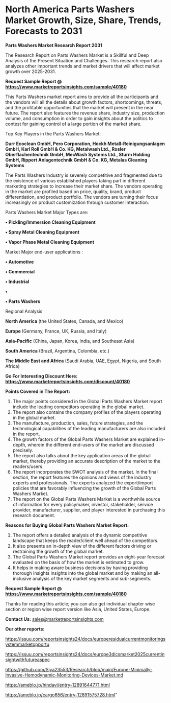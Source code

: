 # North America Parts Washers Market Growth, Size, Share, Trends, Forecasts to 2031

<strong>Parts Washers Market Research Report 2031</strong>

The Research Report on Parts Washers Market is a Skillful and Deep Analysis of the Present Situation and Challenges. This research report also analyzes other important trends and market drivers that will affect market growth over 2025-2031.

<strong>Request Sample Report @ <a href=https://www.marketreportsinsights.com/sample/40180>https://www.marketreportsinsights.com/sample/40180</a></strong>

This Parts Washers market report aims to provide all the participants and the vendors will all the details about growth factors, shortcomings, threats, and the profitable opportunities that the market will present in the near future. The report also features the revenue share, industry size, production volume, and consumption in order to gain insights about the politics to contest for gaining control of a large portion of the market share.

Top Key Players in the Parts Washers Market:

<strong>Durr Ecoclean GmbH, Pero Corporation, Hockh Metall-Reinigungsanlagen GmbH, Karl Roll GmbH & Co. KG, Metalwash Ltd., Rosler Oberflachentechnik GmbH, MecWash Systems Ltd., Sturm Holding GmbH, Rippert Anlagentechnik GmbH & Co. KG, Metalas Cleaning Systems</strong>

The Parts Washers Industry is severely competitive and fragmented due to the existence of various established players taking part in different marketing strategies to increase their market share. The vendors operating in the market are profiled based on price, quality, brand, product differentiation, and product portfolio. The vendors are turning their focus increasingly on product customization through customer interaction.

Parts Washers Market Major Types are:

<strong>•  Pickling/Immersion Cleaning Equipment

•  Spray Metal Cleaning Equipment

•  Vapor Phase Metal Cleaning Equipment</strong>

Market Major end-user applications :

<strong>•  Automotive

•  Commercial

•  Industrial

•  

•  Parts Washers</strong>

Regional Analysis

</u><strong><b>North America</b></strong> (the United States, Canada, and Mexico)

<strong><b>Europe </b></strong>(Germany, France, UK, Russia, and Italy)

<strong><b>Asia-Pacific</b></strong> (China, Japan, Korea, India, and Southeast Asia)

<strong><b>South America</b></strong> (Brazil, Argentina, Colombia, etc.)

<strong><b>The Middle East and Africa</b></strong> (Saudi Arabia, UAE, Egypt, Nigeria, and South Africa)

<strong>Go For Interesting Discount Here: <a href=https://www.marketreportsinsights.com/discount/40180>https://www.marketreportsinsights.com/discount/40180</a></strong>

<strong>Points Covered in The Report:</strong>
<ol>
  <li>The major points considered in the Global Parts Washers Market report include the leading competitors operating in the global market.</li>
  <li>The report also contains the company profiles of the players operating in the global market.</li>
  <li>The manufacture, production, sales, future strategies, and the technological capabilities of the leading manufacturers are also included in the report.</li>
  <li>The growth factors of the Global Parts Washers Market are explained in-depth, wherein the different end-users of the market are discussed precisely.</li>
  <li>The report also talks about the key application areas of the global market, thereby providing an accurate description of the market to the readers/users.</li>
  <li>The report incorporates the SWOT analysis of the market. In the final section, the report features the opinions and views of the industry experts and professionals. The experts analyzed the export/import policies that are favorably influencing the growth of the Global Parts Washers Market.</li>
  <li>The report on the Global Parts Washers Market is a worthwhile source of information for every policymaker, investor, stakeholder, service provider, manufacturer, supplier, and player interested in purchasing this research document.</li>
</ol>
<strong>Reasons for Buying Global Parts Washers Market Report:</strong>

<ol>
  <li>The report offers a detailed analysis of the dynamic competitive landscape that keeps the reader/client well ahead of the competitors.</li>
  <li>It also presents an in-depth view of the different factors driving or restraining the growth of the global market.</li>
  <li>The Global Parts Washers Market report provides an eight-year forecast evaluated on the basis of how the market is estimated to grow.</li>
  <li>It helps in making aware business decisions by having providing thorough insights insights into the global market and by making an all-inclusive analysis of the key market segments and sub-segments.</li>
</ol>
<strong>Request Sample Report @ <a href=https://www.marketreportsinsights.com/sample/40180>https://www.marketreportsinsights.com/sample/40180</a></strong>


Thanks for reading this article; you can also get individual chapter wise section or region wise report version like Asia, United States, Europe.

<strong>Contact Us:</strong>
sales@marketreportsinsights.com

<strong>Our other reports:</strong>

<a href=https://issuu.com/reportsinsights24/docs/europeresidualcurrentmonitoringsystemmarketopportu>https://issuu.com/reportsinsights24/docs/europeresidualcurrentmonitoringsystemmarketopportu</a>

<a href=https://issuu.com/reportsinsights24/docs/europe3dicsmarket2025currentinsightwithfutureaspec>https://issuu.com/reportsinsights24/docs/europe3dicsmarket2025currentinsightwithfutureaspec</a>

<a href=https://github.com/Siya23553/Research/blob/main/Europe-Minimally-Invasive-Hemodynamic-Monitoring-Devices-Market.md>https://github.com/Siya23553/Research/blob/main/Europe-Minimally-Invasive-Hemodynamic-Monitoring-Devices-Market.md</a>

<a href=https://ameblo.jp/hindavi/entry-12891644771.html>https://ameblo.jp/hindavi/entry-12891644771.html</a>

<a href=https://ameblo.jp/cargo656/entry-12891575728.html>https://ameblo.jp/cargo656/entry-12891575728.html</a>"
